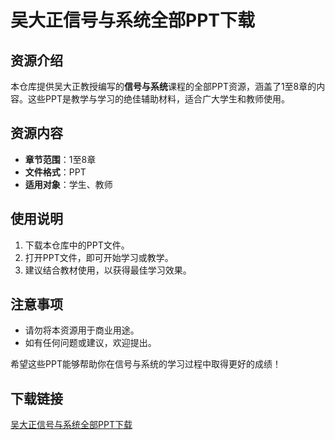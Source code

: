 # 吴大正信号与系统全部PPT下载

## 资源介绍

本仓库提供吴大正教授编写的**信号与系统**课程的全部PPT资源，涵盖了1至8章的内容。这些PPT是教学与学习的绝佳辅助材料，适合广大学生和教师使用。

## 资源内容

- **章节范围**：1至8章
- **文件格式**：PPT
- **适用对象**：学生、教师

## 使用说明

1. 下载本仓库中的PPT文件。
2. 打开PPT文件，即可开始学习或教学。
3. 建议结合教材使用，以获得最佳学习效果。

## 注意事项

- 请勿将本资源用于商业用途。
- 如有任何问题或建议，欢迎提出。

希望这些PPT能够帮助你在信号与系统的学习过程中取得更好的成绩！

## 下载链接

[吴大正信号与系统全部PPT下载](https://pan.quark.cn/s/fea809745f1a)